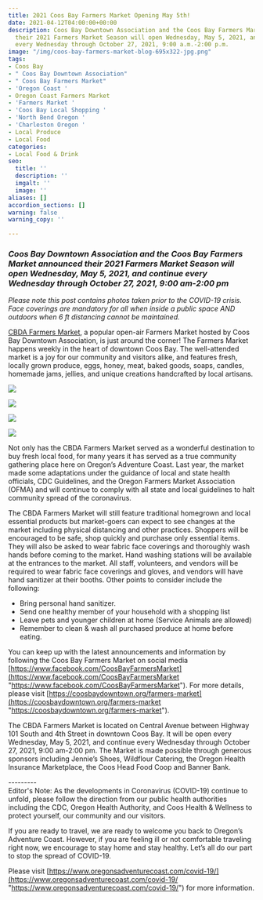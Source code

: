 ```yaml
---
title: 2021 Coos Bay Farmers Market Opening May 5th!
date: 2021-04-12T04:00:00+00:00
description: Coos Bay Downtown Association and the Coos Bay Farmers Market announced
  their 2021 Farmers Market Season will open Wednesday, May 5, 2021, and continue
  every Wednesday through October 27, 2021, 9:00 a.m.-2:00 p.m.
image: "/img/coos-bay-farmers-market-blog-695x322-jpg.png"
tags:
- Coos Bay
- " Coos Bay Downtown Association"
- " Coos Bay Farmers Market"
- 'Oregon Coast '
- Oregon Coast Farmers Market
- 'Farmers Market '
- 'Coos Bay Local Shopping '
- 'North Bend Oregon '
- 'Charleston Oregon '
- Local Produce
- Local Food
categories:
- Local Food & Drink
seo:
  title: ''
  description: ''
  imgalt: ''
  image: ''
aliases: []
accordion_sections: []
warning: false
warning_copy: ''

---
```

### _Coos Bay Downtown Association and the Coos Bay Farmers Market announced their 2021 Farmers Market Season will open Wednesday, May 5, 2021, and continue every Wednesday through October 27, 2021, 9:00 am-2:00 pm_

  
_Please note this post contains photos taken prior to the COVID-19 crisis. Face coverings are mandatory for all when inside a public space AND outdoors when 6 ft distancing cannot be maintained._

[ CBDA Farmers Market](https://coosbaydowntown.org/farmers-market/), a popular open-air Farmers Market hosted by Coos Bay Downtown Association, is just around the corner! The Farmers Market happens weekly in the heart of downtown Coos Bay. The well-attended market is a joy for our community and visitors alike, and features fresh, locally grown produce, eggs, honey, meat, baked goods, soaps, candles, homemade jams, jellies, and unique creations handcrafted by local artisans.

![](/img/oregon-s-adventure-coast-coos-bay-farmers-market.png)

![](/img/coos-bay-farmers-market.png)

![](/img/coos-bay-farmers-market-4.png)

![](/img/coos-bay-farmers-market-3.png)

Not only has the CBDA Farmers Market served as a wonderful destination to buy fresh local food, for many years it has served as a true community gathering place here on Oregon’s Adventure Coast. Last year, the market made some adaptations under the guidance of local and state health officials, CDC Guidelines, and the Oregon Farmers Market Association (OFMA) and will continue to comply with all state and local guidelines to halt community spread of the coronavirus.

The CBDA Farmers Market will still feature traditional homegrown and local essential products but market-goers can expect to see changes at the market including physical distancing and other practices. Shoppers will be encouraged to be safe, shop quickly and purchase only essential items. They will also be asked to wear fabric face coverings and thoroughly wash hands before coming to the market. Hand washing stations will be available at the entrances to the market. All staff, volunteers, and vendors will be required to wear fabric face coverings and gloves, and vendors will have hand sanitizer at their booths. Other points to consider include the following:

* Bring personal hand sanitizer.
* Send one healthy member of your household with a shopping list
* Leave pets and younger children at home (Service Animals are allowed)
* Remember to clean & wash all purchased produce at home before eating.

You can keep up with the latest announcements and information by following the Coos Bay Farmers Market on social media [https://www.facebook.com/CoosBayFarmersMarket](https://www.facebook.com/CoosBayFarmersMarket "https://www.facebook.com/CoosBayFarmersMarket"). For more details, please visit [https://coosbaydowntown.org/farmers-market](https://coosbaydowntown.org/farmers-market "https://coosbaydowntown.org/farmers-market").

The CBDA Farmers Market is located on Central Avenue between Highway 101 South and 4th Street in downtown Coos Bay. It will be open every Wednesday, May 5, 2021, and continue every Wednesday through October 27, 2021, 9:00 am-2:00 pm. The Market is made possible through generous sponsors including Jennie’s Shoes, Wildflour Catering, the Oregon Health Insurance Marketplace, the Coos Head Food Coop and Banner Bank.

  
\---------  
Editor's Note: As the developments in Coronavirus (COVID-19) continue to unfold, please follow the direction from our public health authorities including the CDC, Oregon Health Authority, and Coos Health & Wellness to protect yourself, our community and our visitors.

If you are ready to travel, we are ready to welcome you back to Oregon’s Adventure Coast. However, if you are feeling ill or not comfortable traveling right now, we encourage to stay home and stay healthy. Let’s all do our part to stop the spread of COVID-19.

Please visit [https://www.oregonsadventurecoast.com/covid-19/](https://www.oregonsadventurecoast.com/covid-19/ "https://www.oregonsadventurecoast.com/covid-19/") for more information.